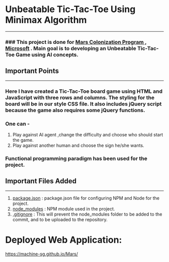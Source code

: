 # Unbeatable Tic-Tac-Toe Using Minimax Algorithm

***

### ### This project is done for [Mars Colonization Program , Microsoft](https://microsoft.acehacker.com/mars) . Main goal is to developing an Unbeatable Tic-Tac-Toe Game using AI concepts.

## Important Points

***

### Here I have created a Tic-Tac-Toe board game using HTML and JavaScript  with three rows and columns. The styling for the board will be in our style CSS file. It also includes jQuery script because the game also requires some jQuery functions.

### One can -
1. Play against AI agent ,change the difficulty and choose who should start the game.
2. Play against another human and choose the sign he/she wants.

### Functional programming paradigm has been used for the project.

## Important Files Added

***
1. [package.json](https://github.com/machine-sg/Mars/blob/master/package.json) : package.json file for configuring NPM and Node for the project.
2. [node_modules](https://github.com/machine-sg/Mars/tree/master/node_modules) : NPM module used in the project.
3. [.gitignore](https://github.com/machine-sg/Mars/blob/master/.gitignore) : This will prevent the node_modules folder to be added to the commit, and to be uploaded to the repository.

# Deployed Web Application:
https://machine-sg.github.io/Mars/ 
